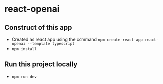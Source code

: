 # react-openai

## Construct of this app
- Created as react app using the command `npm create-react-app react-openai --template typescript`
- `npm install`

## Run this project locally
- `npm run dev` 

